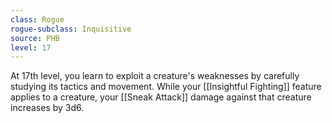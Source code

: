 ```yaml
---
class: Rogue
rogue-subclass: Inquisitive
source: PHB
level: 17
---
```



At 17th level, you learn to exploit a creature's weaknesses by carefully studying its tactics and movement. While your [[Insightful Fighting]] feature applies to a creature, your [[Sneak Attack]] damage against that creature increases by 3d6.